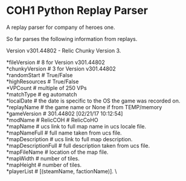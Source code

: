 # COH1 Python Replay Parser
 A replay parser for company of heroes one. 

So far parses the following information from replays.

Version v301.44802 - Relic Chunky Version 3.

*fileVersion         # 8 for Version v301.44802 \
*chunkyVersion       # 3 for Version v301.44802 \
*randomStart         # True/False \
*highResources       # True/False \
*VPCount             # multiple of 250 VPs \
*matchType           # eg automatch \
*localDate           # the date is specific to the OS the game was  recorded on. \
*replayName          # the game name or None if from TEMP/memory \
*gameVersion         # 301.44802 [02/21/17 10:12:54] \
*modName             # RelicCOH # RelicCoHO \
*mapName             # ucs link to full map name in ucs locale file. \
*mapNameFull         # full name taken from ucs file. \
*mapDescription      # ucs link to full map description. \
*mapDescriptionFull  # full description taken from ucs file. \
*mapFileName         # location of the map file. \
*mapWidth            # number of tiles. \
*mapHeight           # number of tiles. \
*playerList          # [(steamName, factionName)]. \
